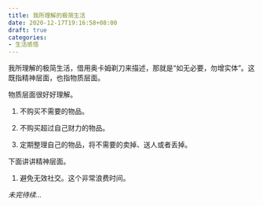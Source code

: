 ```yaml
---
title: 我所理解的极简生活
date: 2020-12-17T19:16:58+08:00
draft: true
categories:
- 生活感悟
---
```


我所理解的极简生活，借用奥卡姆剃刀来描述，那就是“如无必要，勿增实体”。这既指精神层面，也指物质层面。

物质层面很好好理解。

1. 不购买不需要的物品。

2. 不购买超过自己财力的物品。

3. 定期整理自己的物品，将不需要的卖掉、送人或者丢掉。

下面讲讲精神层面。

1. 避免无效社交。这个非常浪费时间。

*未完待续...*
